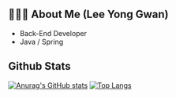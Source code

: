 ## 💁🏻‍♂️ About Me (Lee Yong Gwan)
* Back-End Developer
* Java / Spring


## Github Stats

[![Anurag's GitHub stats](https://github-readme-stats.vercel.app/api?username=ASPILGI)](https://github.com/anuraghazra/github-readme-stats)
[![Top Langs](https://github-readme-stats.vercel.app/api/top-langs/?username=ASPILGI)](https://github.com/anuraghazra/github-readme-stats)
